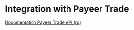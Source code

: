 # Integration with Payeer Trade

[Documentation Payeer Trade API (ru)](https://github.com/payeer/docs/blob/main/trade-api/ru.md)
